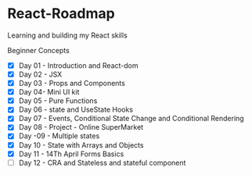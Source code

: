 # React-Roadmap
Learning and building my React skills 

Beginner Concepts
- [x] Day 01 - Introduction and React-dom
- [X] Day 02 - JSX 
- [X] Day 03 - Props and Components
- [X] Day 04- Mini UI kit
- [X] Day 05 - Pure Functions
- [X] Day 06 - state and UseState Hooks
- [X] Day 07 - Events, Conditional State Change and Conditional Rendering
- [X] Day 08 - Project - Online SuperMarket
- [X] Day -09 - Multiple states 
- [X] Day 10 - State with Arrays and Objects
- [X] Day 11 - 14Th April Forms Basics 
- [ ] Day 12 - CRA and Stateless and stateful component 
